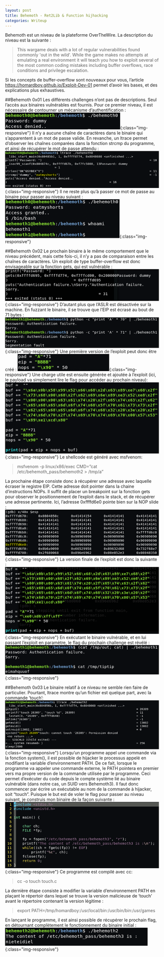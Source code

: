 ```yaml
---
layout: post
title: Behemoth - Ret2Lib & Function hijhacking
categories: Writeup
---
```

Behemoth est un niveau de la plateforme OverTheWire. La description du niveau est la suivante :
>This wargame deals with a lot of regular vulnerabilities found commonly 'out
in the wild'. While the game makes no attempts at emulating a real environment
it will teach you how to exploit several of the most common coding mistakes
including buffer overflows, race conditions and privilege escalation.

Si les concepts de buffer-overflow sont nouveaux pour vous, l’article https://homardboy.github.io/Exploit-Dev-01 permet d’avoir les bases, et des explications plus exhaustives.

##Behemoth 0x01
Les différents challenges n’ont pas de descriptions. Seul l’accès aux binaires vulnérables est fournis. Pour ce premier niveau, il est nécessaire de contourner un mécanisme d’authentification :
![behemoth](/img/Behemoth/A.png){:class="img-responsive"}
Il n’y a aucune chaîne de caractères dans le binaire qui s’apparentent à un mot de passe valide. En revanche, un ltrace permet d’observer les chaînes comparées dans la fonction strcmp du programme, et ainsi de récupérer le mot de passe attendu :
![behemoth](/img/Behemoth/B.png){:class="img-responsive"}
Il ne reste plus qu’à passer ce mot de passe au binaire pour passer au niveau suivant :
![behemoth](/img/Behemoth/C.png){:class="img-responsive"}

##Behemoth 0x02
Le prochain binaire à le même comportement que le niveau précédent, mais cette fois-ci, il n’y a pas de comparaison entre les chaînes de caractères. Un exploit de type buffer-overflow est donc envisageable sur la fonction gets, qui est vulnérable :
![behemoth](/img/Behemoth/F.png){:class="img-responsive"}
D’autant plus que l’ASLR est désactivée sur la machine.
En fuzzant le binaire, il se trouve que l’EIP est écrasé au bout de 71 bytes :
![behemoth](/img/Behemoth/D.png){:class="img-responsive"}
Une première version de l’exploit peut donc être créé :
![behemoth](/img/Behemoth/G.png){:class="img-responsive"}
Une charge utile est ensuite générée et ajoutée à l’exploit (ici, le payload va simplement lire le flag pour accéder au prochain niveau):
![behemoth](/img/Behemoth/I.png){:class="img-responsive"}
Le shellcode est généré avec msfvenom:

> msfvenom -p linux/x86/exec CMD=”cat /etc/behemoth_pass/behemoth2 > /tmp/a”

La prochaine étape consiste donc à récupérer une adresse avec laquelle écraser le registre EIP. Cette adresse doit pointer dans la chaine d’instructions NOPs.
Il suffit de placer un breakpoint sur la fonction gets pour observer le positionnement de l’exploit dans le stack, et de récupérer une adresse pertinente. Ici, l’adresse 0xffffd6e0 pointe bien sur la NOP slide :
![behemoth](/img/Behemoth/J.png){:class="img-responsive"}
La version finale de l’exploit est donc la suivante :
![behemoth](/img/Behemoth/K.png){:class="img-responsive"}
En exécutant le binaire vulnérable, et en lui passant l’exploit en paramètre, le flag du prochain challenge est révélé :
![behemoth](/img/Behemoth/L.png){:class="img-responsive"}

##Behemoth 0x03
Le binaire relatif à ce niveau ne semble rien faire de particulier. Pourtant, ltrace montre qu’un fichier est quelque part, avec la commande ‘touch’:
![behemoth](/img/Behemoth/M.png){:class="img-responsive"}
Lorsqu’un programme appel une commande via la fonction system(), il est possible de hijacker le processus appelé en modifiant la variable d’environnement PATH. De ce fait, lorsque le programme va appeler une commande externe, le PATH pointera en premier vers ma propre version de la commande utilisée par le programme. Ceci permet d’exécuter du code depuis le compte système lié au binaire vulnérable (dans notre cas, un SUID vers Behemoth3).
Il faut donc commencer par écrire un exécutable au nom de la commande à hijacker, soit “touch”. Puisque le but est de voler le flag pour passer au niveau suivant, je construis mon binaire de la façon suivante :
![behemoth](/img/Behemoth/N.png){:class="img-responsive"}
Ce programme est compilé avec cc:
> cc -o touch touch.c

La dernière étape consiste à modifier la variable d’environnement PATH en plaçant le répertoir dans lequel se trouve la version malicieuse de ‘touch’ avant le répertoire contenant la version légitime :
> export PATH=/tmp/homardboy:/usr/local/bin:/usr/bin/bin:/usr/games

En lançant le programme, il est ainsi possible de récupérer le prochain flag, en détournant complètement le fonctionnement du binaire initial :
![behemoth](/img/Behemoth/O.png){:class="img-responsive"}
